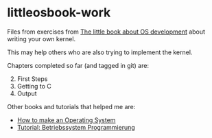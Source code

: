 # littleosbook-work
Files from exercises from
[The little book about OS development](https://ordoflammae.github.io/littleosbook/)
about writing your own kernel.

This may help others who are also trying to implement the kernel.

Chapters completed so far (and tagged in git) are:

2. First Steps
3. Getting to C
4. Output

Other books and tutorials that helped me are:

- [How to make an Operating System](https://samypesse.gitbook.io/how-to-create-an-operating-system/)
- [Tutorial: Betriebssystem Programmierung](https://blog.stefan-koch.name/tutorial-betriebssystem-programmierung/)
